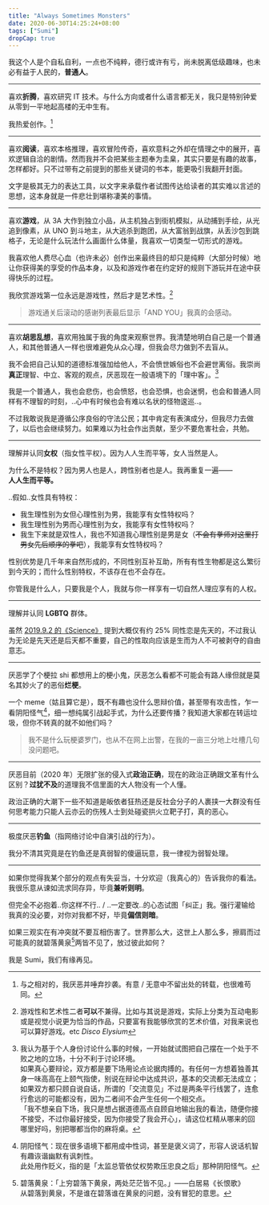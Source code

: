 ```yaml
---
title: "Always Sometimes Monsters"
date: 2020-06-30T14:25:24+08:00
tags: ["Sumi"]
dropCap: true
---
```


我这个人是个自私自利，一点也不纯粹，德行或许有亏，尚未脱离低级趣味，也未必有益于人民的，**普通人**。  

---

喜欢**折腾**，喜欢研究 IT 技术。与什么方向或者什么语言都无关，我只是特别钟爱从零到一平地起高楼的无中生有。  

我热爱创作。[^1]  

---

喜欢**阅读**，喜欢本格推理，喜欢冒险传奇，喜欢意料之外却在情理之中的展开，喜欢逻辑自洽的剧情。然而我并不会把某些主题奉为圭臬，其实只要是有趣的故事，怎样都好。只不过带有之前提到的那些关键词的书本，能更吸引我翻开封面。  

文字是极其无力的表达工具，以文字来承载作者试图传达给读者的其实难以言述的思想，这本身就是一件悲壮到堪称凄美的事情。  

---

喜欢**游戏**，从 3A 大作到独立小品，从主机独占到街机模拟，从动捕到手绘，从光追到像素，从 UNO 到斗地主，从大逃杀到跑团，从大富翁到战旗，从丢沙包到跳格子，无论是什么玩法什么画面什么体量，我喜欢一切类型一切形式的游戏。  

我喜欢他人费尽心血（也许未必）创作出来最终目的却只是纯粹（大部分时候）地让你获得美的享受的作品本身，以及和游戏作者在约定好的规则下游玩并在途中获得快乐的过程。  

我欣赏游戏第一位永远是游戏性，然后才是艺术性。[^2]  

> 游戏通关后滚动的感谢列表最后显示「AND YOU」我真的会感动。  

---

喜欢**胡思乱想**，喜欢用独属于我的角度来观察世界。我清楚地明白自己是一个普通人，和其他普通人一样也很难避免从众心理，但我会尽力做到不去盲从。  

我不会把自己认知的道德标准强加给他人，不会愤世嫉俗也不会避世离俗。我崇尚**真正**理智、中立、客观的观点，厌恶现在一般语境下的「理中客」。[^3]  

我是一个普通人，我也会悲伤，也会愤怒，也会恐惧，也会迷惘，也会和普通人同样有不理智的时刻，..心中有时候也会有难以名状的怪物逡巡..。  

不过我敢说我是遵循公序良俗的守法公民；其中肯定有表演成分，但我尽力去做了，以后也会继续努力。如果难以为社会作出贡献，至少不要危害社会，共勉。  

---

理解并认同**女权**（指女性平权）。因为人人生而平等，女人当然是人。  

为什么不是特权？因为男人也是人，跨性别者也是人。我再重复一遍——  
**人人生而平等。**  

..假如..女性具有特权：
* 我生理性别为女但心理性别为男，我能享有女性特权吗？
* 我生理性别为男而心理性别为女，我能享有女性特权吗？
* 我生下来就是双性人，我也不知道我心理性别是男是女（~~不会有拳师对这里打男女先后顺序的拳吧~~），我能享有女性特权吗？

性别优势是几千年来自然形成的，不同性别互补互助，所有有性生物都是这么繁衍到今天的；而什么性别特权，不该存在也不会存在。  

你管我是什么人，只要我是个人，我就与你一样享有一切自然人理应享有的人权。  

---

理解并认同 **LGBTQ** 群体。  

虽然 [2019.9.2 的《Science》](https://www.sciencemag.org/news/2019/08/genetics-may-explain-25-same-sex-behavior-giant-analysis-reveals) 提到大概仅有约 25% 同性恋是先天的，不过我认为无论是先天还是后天都不重要，自己的性取向应该是生而为人不可被剥夺的自由意志。  

---

厌恶学了个梗拉 shi 都想用上的梗小鬼，厌恶怎么看都不可能会有路人缘但就是莫名其妙火了的恶俗**烂梗**。  

一个 meme（姑且算它是），既不有趣也没什么思辩价值，甚至带有攻击性，乍一看阴阳怪气[^4]，细一想纯属引战起手式，为什么还要传播？我知道大家都在转运垃圾，但你不转真的就不如他们吗？  

> 我不是什么玩梗婆罗门，也从不在网上出警，在我的一亩三分地上吐槽几句没问题吧。  

---

厌恶目前（2020 年）无限扩张的侵入式**政治正确**，现在的政治正确跟文革有什么区别？**过犹不及**的道理我不信里面的大人物没有一个人懂。  

政治正确的大潮下一些不知道是皈依者狂热还是反社会分子的人裹挟一大群没有任何思考能力只能人云亦云的伤残人士到处碰瓷拱火立靶子打，真的恶心。  

---

极度厌恶**钓鱼**（指网络讨论中自演引战的行为）。  

我分不清其究竟是在钓鱼还是真弱智的傻逼玩意，我一律视为弱智处理。  

---

如果你觉得我某个部分的观点有失妥当，十分欢迎（我真心的）告诉我你的看法。我很乐意从谏如流求同存异，毕竟**兼听则明**。  

但完全不必抱着..你这样不行.. / ..一定要改..的心态试图「纠正」我。强行灌输给我真的没必要，对你对我都不好，毕竟**偏信则暗**。  

如果三观实在有冲突就不要互相伤害了。世界那么大，这世上人那么多，擦肩而过可能真的就碧落黄泉[^5]两皆不见了，放过彼此如何？  

我是 Sumi，我们有缘再见。

[^1]: 与之相对的，我厌恶并唾弃抄袭。有意 / 无意中不留出处的转载，也很难苟同。  
[^2]: 游戏性和艺术性二者**可以**不兼得。比如与其说是游戏，实际上分类为互动电影或是视觉小说更为恰当的作品，只要富有我能够欣赏的艺术价值，对我来说也可以算好游戏。etc *Disco Elysium*  
[^3]: 我认为基于个人身份讨论什么事的时候，一开始就试图把自己摆在一个处于不败之地的立场，十分不利于讨论环境。  
如果真心要辩论，双方都是要下场用论点论据肉搏的。有任何一方想着独善其身一味高高在上颐气指使，别说在辩论中达成共识，基本的交流都无法成立；如果双方都只顾自说自话，所谓的「交流意见」不过是两条平行线罢了，连愈行愈远的可能都没有，因为二者间不会产生任何一个相交点。  
「我不想亲自下场，我只是想占据道德高点自顾自地输出我的看法，随便你接不接受，不过你最好接受，因为你接受了我会开心」，请这位杠精从哪来的回哪里好吗，别把哪都当你的麻将桌。  
[^4]: 阴阳怪气：现在很多语境下都用成中性词，甚至是褒义词了，形容人说话机智有趣诙谐幽默有讽刺性。  
此处用作贬义，指的是「太监总管依仗权势欺压忠良之后」那种阴阳怪气。  
[^5]: 碧落黄泉：「上穷碧落下黄泉，两处茫茫皆不见。」——白居易《长恨歌》  
从碧落到黄泉，不是谁在碧落谁在黄泉的问题，没有冒犯的意思。  